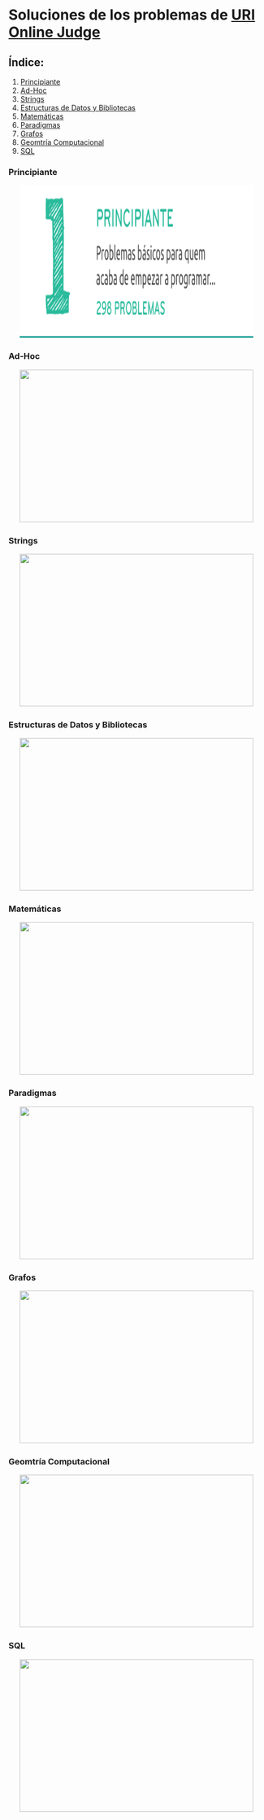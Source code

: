 # Soluciones de los problemas de [URI Online Judge](urionlinejudge.com.br)

## Índice:
1. [Principiante](#principiante)
2. [Ad-Hoc](#ad-hoc)
3. [Strings](#strings)
4. [Estructuras de Datos y Bibliotecas](#estructuras-de-datos-y-bibliotecas)
5. [Matemáticas](#matem-ticas)
6. [Paradigmas](#paradigmas)
7. [Grafos](#grafos)
8. [Geomtría Computacional](#geomtr-a-computacional)
9. [SQL](#sql)

### Principiante
<p align="center">
  <img width="460" height="300" src="misc/uri_principiante.png">
</p>

### Ad-Hoc
<p align="center">
  <img width="460" height="300" src="http://www.fillmurray.com/460/300">
</p>

### Strings
<p align="center">
  <img width="460" height="300" src="http://www.fillmurray.com/460/300">
</p>

### Estructuras de Datos y Bibliotecas
<p align="center">
  <img width="460" height="300" src="http://www.fillmurray.com/460/300">
</p>

### Matemáticas
<p align="center">
  <img width="460" height="300" src="http://www.fillmurray.com/460/300">
</p>

### Paradigmas
<p align="center">
  <img width="460" height="300" src="http://www.fillmurray.com/460/300">
</p>

### Grafos
<p align="center">
  <img width="460" height="300" src="http://www.fillmurray.com/460/300">
</p>

### Geomtría Computacional
<p align="center">
  <img width="460" height="300" src="http://www.fillmurray.com/460/300">
</p>

### SQL
<p align="center">
  <img width="460" height="300" src="http://www.fillmurray.com/460/300">
</p>
